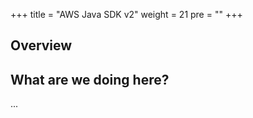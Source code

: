 +++
title = "AWS Java SDK v2"
weight = 21
pre = ""
+++

## Overview

## What are we doing here?

...